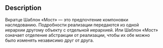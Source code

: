 ## Description

Вкратце
Шаблон «Мост» — это предпочтение компоновки наследованию.
Подробности реализации передаются из одной иерархии другому объекту с отдельной иерархией. Или Шаблон «Мост» означает
отделение абстракции от реализации, чтобы их обе можно было изменять независимо друг от друга.
